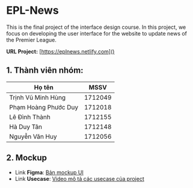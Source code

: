 # EPL-News
This is the final project of the interface design course. In this project, we focus on developing the user interface for the website to update news of the Premier League.

**URL Project:** [https://eplnews.netlify.com]() 

## 1. Thành viên nhóm:
|Họ tên   	|  MSSV 	|
|---	|---	|
|   Trịnh Vũ Minh Hùng	| 1712049   	|
|   Phạm Hoàng Phước Duy	|  1712018 	|
|   Lê Đình Thành	|   1712155	|
|   Hà Duy Tân	|   1712148	|
|   Nguyễn Văn Huy	|   1712056	|


## 2. Mockup 
  - Link **Figma**: [Bản mockup UI](https://eplnews.netlify.com)
  - Link **Usecase**: [Video mô tả các usecase của project](https://www.youtube.com/watch?v=UT1He7tywDs&feature=youtu.be)